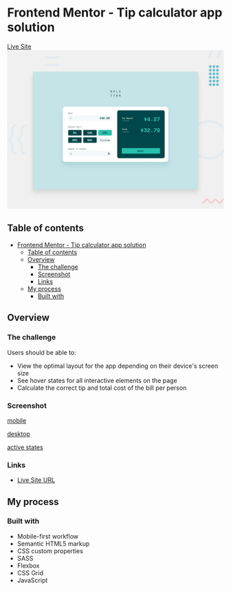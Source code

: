 # Frontend Mentor - Tip calculator app solution

[Live Site](https://tip-calculator-isaac.netlify.app/)
![Project Overview](design/desktop-preview.jpg)

## Table of contents

- [Frontend Mentor - Tip calculator app solution](#frontend-mentor---tip-calculator-app-solution)
  - [Table of contents](#table-of-contents)
  - [Overview](#overview)
    - [The challenge](#the-challenge)
    - [Screenshot](#screenshot)
    - [Links](#links)
  - [My process](#my-process)
    - [Built with](#built-with)

## Overview

### The challenge

Users should be able to:

- View the optimal layout for the app depending on their device's screen size
- See hover states for all interactive elements on the page
- Calculate the correct tip and total cost of the bill per person

### Screenshot

[mobile](design/mobile.png)

[desktop](design/desktop.png)

[active states](design/active-states.jpg)

### Links

- [Live Site URL](https://tip-calculator-isaac.netlify.app/)

## My process

### Built with

- Mobile-first workflow
- Semantic HTML5 markup
- CSS custom properties
- SASS
- Flexbox
- CSS Grid
- JavaScript
